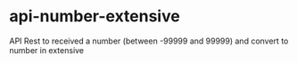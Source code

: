 # api-number-extensive
API Rest to received a number (between -99999 and 99999) and convert to number in extensive
